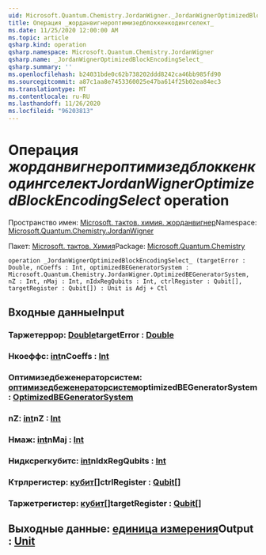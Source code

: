 ```yaml
---
uid: Microsoft.Quantum.Chemistry.JordanWigner._JordanWignerOptimizedBlockEncodingSelect_
title: Операция _жорданвигнероптимизедблоккенкодингселект_
ms.date: 11/25/2020 12:00:00 AM
ms.topic: article
qsharp.kind: operation
qsharp.namespace: Microsoft.Quantum.Chemistry.JordanWigner
qsharp.name: _JordanWignerOptimizedBlockEncodingSelect_
qsharp.summary: ''
ms.openlocfilehash: b24031bde0c62b738202ddd8242ca46bb985fd90
ms.sourcegitcommit: a87c1aa8e7453360025e47ba614f25b02ea84ec3
ms.translationtype: MT
ms.contentlocale: ru-RU
ms.lasthandoff: 11/26/2020
ms.locfileid: "96203813"
---
```

# <a name="_jordanwigneroptimizedblockencodingselect_-operation"></a><span data-ttu-id="bb6bb-102">Операция _жорданвигнероптимизедблоккенкодингселект_</span><span class="sxs-lookup"><span data-stu-id="bb6bb-102">_JordanWignerOptimizedBlockEncodingSelect_ operation</span></span>

<span data-ttu-id="bb6bb-103">Пространство имен: [Microsoft. тактов. химия. жорданвигнер](xref:Microsoft.Quantum.Chemistry.JordanWigner)</span><span class="sxs-lookup"><span data-stu-id="bb6bb-103">Namespace: [Microsoft.Quantum.Chemistry.JordanWigner](xref:Microsoft.Quantum.Chemistry.JordanWigner)</span></span>

<span data-ttu-id="bb6bb-104">Пакет: [Microsoft. тактов. Химия](https://nuget.org/packages/Microsoft.Quantum.Chemistry)</span><span class="sxs-lookup"><span data-stu-id="bb6bb-104">Package: [Microsoft.Quantum.Chemistry](https://nuget.org/packages/Microsoft.Quantum.Chemistry)</span></span>




```qsharp
operation _JordanWignerOptimizedBlockEncodingSelect_ (targetError : Double, nCoeffs : Int, optimizedBEGeneratorSystem : Microsoft.Quantum.Chemistry.JordanWigner.OptimizedBEGeneratorSystem, nZ : Int, nMaj : Int, nIdxRegQubits : Int, ctrlRegister : Qubit[], targetRegister : Qubit[]) : Unit is Adj + Ctl
```


## <a name="input"></a><span data-ttu-id="bb6bb-105">Входные данные</span><span class="sxs-lookup"><span data-stu-id="bb6bb-105">Input</span></span>

### <a name="targeterror--double"></a><span data-ttu-id="bb6bb-106">Таржетеррор: [Double](xref:microsoft.quantum.lang-ref.double)</span><span class="sxs-lookup"><span data-stu-id="bb6bb-106">targetError : [Double](xref:microsoft.quantum.lang-ref.double)</span></span>




### <a name="ncoeffs--int"></a><span data-ttu-id="bb6bb-107">Нкоеффс: [int](xref:microsoft.quantum.lang-ref.int)</span><span class="sxs-lookup"><span data-stu-id="bb6bb-107">nCoeffs : [Int](xref:microsoft.quantum.lang-ref.int)</span></span>




### <a name="optimizedbegeneratorsystem--optimizedbegeneratorsystem"></a><span data-ttu-id="bb6bb-108">Оптимизедбеженераторсистем: [оптимизедбеженераторсистем](xref:Microsoft.Quantum.Chemistry.JordanWigner.OptimizedBEGeneratorSystem)</span><span class="sxs-lookup"><span data-stu-id="bb6bb-108">optimizedBEGeneratorSystem : [OptimizedBEGeneratorSystem](xref:Microsoft.Quantum.Chemistry.JordanWigner.OptimizedBEGeneratorSystem)</span></span>




### <a name="nz--int"></a><span data-ttu-id="bb6bb-109">nZ: [int](xref:microsoft.quantum.lang-ref.int)</span><span class="sxs-lookup"><span data-stu-id="bb6bb-109">nZ : [Int](xref:microsoft.quantum.lang-ref.int)</span></span>




### <a name="nmaj--int"></a><span data-ttu-id="bb6bb-110">Нмаж: [int](xref:microsoft.quantum.lang-ref.int)</span><span class="sxs-lookup"><span data-stu-id="bb6bb-110">nMaj : [Int](xref:microsoft.quantum.lang-ref.int)</span></span>




### <a name="nidxregqubits--int"></a><span data-ttu-id="bb6bb-111">Нидксрегкубитс: [int](xref:microsoft.quantum.lang-ref.int)</span><span class="sxs-lookup"><span data-stu-id="bb6bb-111">nIdxRegQubits : [Int](xref:microsoft.quantum.lang-ref.int)</span></span>




### <a name="ctrlregister--qubit"></a><span data-ttu-id="bb6bb-112">Ктрлрегистер: [кубит](xref:microsoft.quantum.lang-ref.qubit)[]</span><span class="sxs-lookup"><span data-stu-id="bb6bb-112">ctrlRegister : [Qubit](xref:microsoft.quantum.lang-ref.qubit)[]</span></span>




### <a name="targetregister--qubit"></a><span data-ttu-id="bb6bb-113">Таржетрегистер: [кубит](xref:microsoft.quantum.lang-ref.qubit)[]</span><span class="sxs-lookup"><span data-stu-id="bb6bb-113">targetRegister : [Qubit](xref:microsoft.quantum.lang-ref.qubit)[]</span></span>





## <a name="output--unit"></a><span data-ttu-id="bb6bb-114">Выходные данные: [единица измерения](xref:microsoft.quantum.lang-ref.unit)</span><span class="sxs-lookup"><span data-stu-id="bb6bb-114">Output : [Unit](xref:microsoft.quantum.lang-ref.unit)</span></span>

